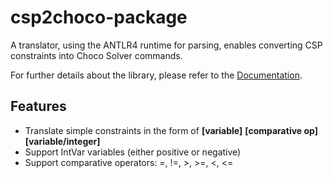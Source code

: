 # csp2choco-package

A translator, using the ANTLR4 runtime for parsing, enables converting CSP constraints into Choco Solver commands.

For further details about the library, please refer to the [Documentation](https://hiconfit.manleviet.info).

## Features

- Translate simple constraints in the form of __[variable]__ __[comparative op]__ __[variable/integer]__
- Support IntVar variables (either positive or negative)
- Support comparative operators: =, !=, >, >=, <, <=